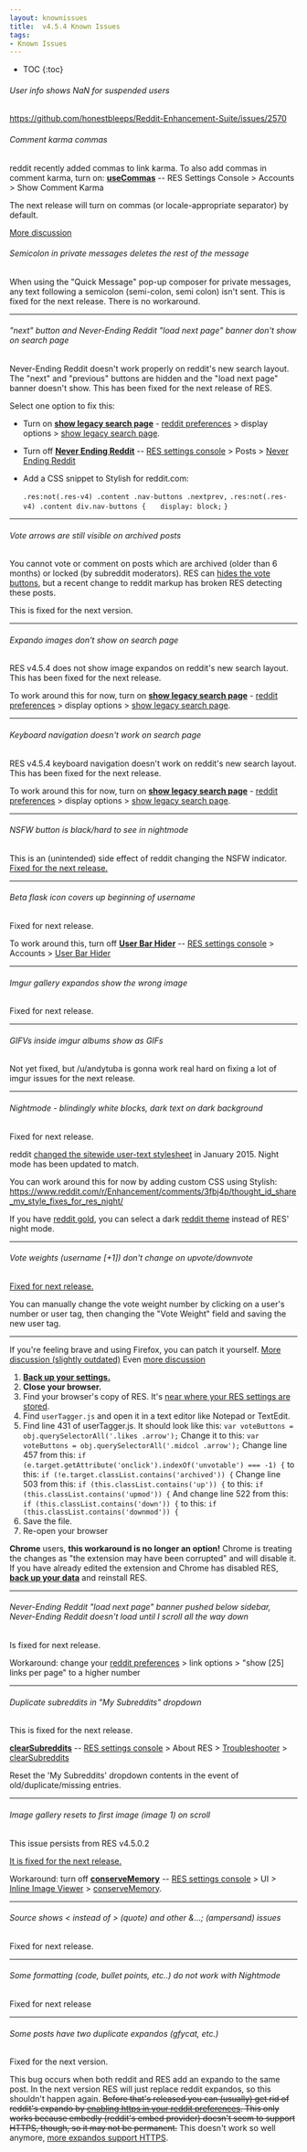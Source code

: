 ```yaml
---
layout: knownissues
title:  v4.5.4 Known Issues
tags:
- Known Issues
---
```


* TOC
{:toc}

###### User info shows NaN for suspended users

https://github.com/honestbleeps/Reddit-Enhancement-Suite/issues/2570

###### Comment karma commas

reddit recently added commas to link karma. To also add commas in comment karma, turn on: **[useCommas](https://www.reddit.com/#!settings/showKarma/useCommas)**
-- [](#gear) RES Settings Console > Accounts  > Show Comment Karma

The next release will turn on commas (or locale-appropriate separator) by default.

[More discussion](https://www.reddit.com/r/Enhancement/comments/32qkk0/reddit_now_displays_karma_in_your_userbar_with_a/)

###### Semicolon in private messages deletes the rest of the message

When using the "Quick Message" pop-up composer for private messages, any text following a semicolon (semi-colon, semi colon) isn't sent. This is fixed for the next release.  There is no workaround.

---

###### "next" button and Never-Ending Reddit "load next page" banner don't show on search page

Never-Ending Reddit doesn't work properly on reddit's new search layout. The "next" and "previous" buttons are hidden and the "load next page" banner doesn't show. This has been fixed for the next release of RES.

Select one option to fix this:

* Turn on **[show legacy search page](https://www.reddit.com/prefs/#legacy_search)** - [reddit preferences](https://www.reddit.com/prefs/) > display options > [show legacy search page](https://www.reddit.com/prefs/#legacy_search).
* Turn off **[Never Ending Reddit](https://www.reddit.com/#!settings/neverEndingReddit)**
-- [](#gear)
[RES settings console](https://www.reddit.com/#!settings) > Posts > [Never Ending Reddit](https://www.reddit.com/#!settings/neverEndingReddit "neverEndingReddit")
* Add a CSS snippet to Stylish for reddit.com:

    `.res:not(.res-v4) .content .nav-buttons .nextprev,`
    `.res:not(.res-v4) .content div.nav-buttons {`
    `    display: block; `
    `} `

---

###### Vote arrows are still visible on archived posts

You cannot vote or comment on posts which are archived (older than 6 months) or locked (by subreddit moderators). RES can [hides the vote buttons](/#!settings/styleTweaks/hideUnvotable), but a recent change to reddit markup has broken RES detecting these posts.

This is fixed for the next version.


---

###### Expando images don't show on search page

RES v4.5.4 does not show image expandos on reddit's new search layout.  This has been fixed for the next release.

To work around this for now, turn on **[show legacy search page](https://www.reddit.com/prefs/#legacy_search)** - [reddit preferences](https://www.reddit.com/prefs/) > display options > [show legacy search page](https://www.reddit.com/prefs/#legacy_search).

---

###### Keyboard navigation doesn't work on search page

RES v4.5.4 keyboard navigation doesn't work on reddit's new search layout.  This has been fixed for the next release.

To work around this for now, turn on **[show legacy search page](https://www.reddit.com/prefs/#legacy_search)** - [reddit preferences](https://www.reddit.com/prefs/) > display options > [show legacy search page](https://www.reddit.com/prefs/#legacy_search).

---

###### NSFW button is black/hard to see in nightmode

This is an (unintended) side effect of reddit changing the NSFW indicator. [Fixed for the next release.](http://github.com/honestbleeps/Reddit-Enhancement-Suite/pull/2245)

---

###### Beta flask icon covers up beginning of username

Fixed for next release.

To work around this, turn off **[User Bar Hider](https://www.reddit.com/#!settings/userbarHider)**
-- [](#gear)
[RES settings console](https://www.reddit.com/#!settings) > Accounts > [User Bar Hider](https://www.reddit.com/#!settings/userbarHider "userbarHider")

---

###### Imgur gallery expandos show the wrong image

Fixed for next release.

---

###### GIFVs inside imgur albums show as GIFs

Not yet fixed, but /u/andytuba is gonna work real hard on fixing a lot of imgur issues for the next release.

---

###### Nightmode - blindingly white blocks, dark text on dark background

Fixed for next release.

reddit [changed the sitewide user-text stylesheet](https://www.reddit.com/r/changelog/comments/2tw6pm/reddit_change_changes_to_default_text_styling/) in January 2015. Night mode has been updated to match.

You can work around this for now by adding custom CSS using Stylish: https://www.reddit.com/r/Enhancement/comments/3fbj4p/thought_id_share_my_style_fixes_for_res_night/

If you have [reddit gold](/gold/about), you can select a dark [reddit theme](https://www.reddit.com/r/goldbenefits/comments/33ei8y/introducing_reddit_themes_change_the_appearance/) instead of RES' night mode.

---

###### Vote weights (username [+1]) don't change on upvote/downvote

[Fixed for next release.](https://github.com/honestbleeps/Reddit-Enhancement-Suite/issues/1926)

You can manually change the vote weight number by clicking on a user's number or user tag, then changing the "Vote Weight" field and saving the new user tag.

---

If you're feeling brave and using Firefox, you can patch it yourself. [More discussion (slightly outdated)](https://www.reddit.com/r/RESissues/comments/2qsssj/bug_vote_weights_wont_change_when_i_upvotedownfote/cnchz3h?context=1) Even [more discussion](https://www.reddit.com/r/RESissues/comments/3p7yky/bug_recent_reddit_change_on_voting_javascript/cw4cp5b)

1. [**Back up your settings.**](https://www.reddit.com/r/Enhancement/wiki/backing_up_res_settings)
1. **Close your browser.**
1. Find your browser's copy of RES.  It's [near where your RES settings are stored](https://www.reddit.com/r/Enhancement/wiki/backing_up_res_settings).
1. Find `userTagger.js` and open it in a text editor like Notepad or TextEdit.
1. Find line 431 of userTagger.js.  It should look like this:
     `var voteButtons = obj.querySelectorAll('.likes .arrow');`
     Change it to this:
    `var voteButtons = obj.querySelectorAll('.midcol .arrow');`
     Change line 457 from this:
     `if (e.target.getAttribute('onclick').indexOf('unvotable') === -1) {`
     to this:
     `if (!e.target.classList.contains('archived')) {`
     Change line 503 from this:
     `if (this.classList.contains('up')) {`
     to this:
     `if (this.classList.contains('upmod')) {`
     And change line 522 from this:
     `if (this.classList.contains('down')) {`
     to this:
     `if (this.classList.contains('downmod')) {`
1. Save the file.
1. Re-open your browser

**Chrome** users, **this workaround is no longer an option!** Chrome is treating the changes as "the extension may have been corrupted" and will disable it. If you have already edited the extension and Chrome has disabled RES, **[back up your data](/r/Enhancement/wiki/backing_up_res_settings)** and reinstall RES.

---

###### Never-Ending Reddit "load next page" banner pushed below sidebar, Never-Ending Reddit doesn't load until I scroll all the way down

Is fixed for next release.

Workaround: change your [reddit preferences](https://www.reddit.com/prefs/) > link options > "show [25] links per page" to a higher number

---

###### Duplicate subreddits in "My Subreddits" dropdown

This is fixed for the next release.

**[clearSubreddits](https://www.reddit.com/#!settings/troubleshooter/clearSubreddits)**
-- [](#gear)
[RES settings console](https://www.reddit.com/#!settings) > About RES > [Troubleshooter](https://www.reddit.com/#!settings/troubleshooter "troubleshooter")  > [clearSubreddits](https://www.reddit.com/#!settings/troubleshooter/clearSubreddits)

Reset the 'My Subreddits' dropdown contents in the event of old/duplicate/missing entries.

---

###### Image gallery resets to first image (image 1) on scroll

This issue persists from RES v4.5.0.2

[It is fixed for the next release.](https://github.com/honestbleeps/Reddit-Enhancement-Suite/pull/2012#issuecomment-72796349)

Workaround: turn off **[conserveMemory](https://www.reddit.com/#!settings/showImages/conserveMemory)**
-- [](#gear)
[RES settings console](https://www.reddit.com/#!settings) > UI > [Inline Image Viewer](https://www.reddit.com/#!settings/showImages "showImages")  > [conserveMemory](https://www.reddit.com/#!settings/showImages/conserveMemory).

---

###### Source shows &lt; instead of > (quote) and other &...; (ampersand) issues

Fixed for next release.

---

###### Some formatting (code, bullet points, etc..) do not work with Nightmode

Fixed for next release

---

###### Some posts have two duplicate expandos (gfycat, etc.)

Fixed for the next version.

This bug occurs when both reddit and RES add an expando to the same post. In the next version RES will just replace reddit expandos, so this shouldn't happen again. ~~Before that's released you can (usually) get rid of reddit's expando by [enabling https in your reddit preferences](https://www.reddit.com/prefs/security/). This only works because embedly (reddit's embed provider) doesn't seem to support HTTPS, though, so it may not be permanent.~~ This doesn't work so well anymore, [more expandos support HTTPS](https://github.com/reddit/reddit/commit/35fa8149d50b97ca1dddf4e510976d70c445f20a).

